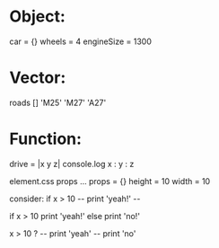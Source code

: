 
Object:
===========

car = {}
  wheels = 4
  engineSize = 1300


Vector:
===========

roads []
  'M25'
  'M27'
  'A27'

Function:
===========

drive = |x y z|
  console.log x : y : z

element.css props ...
      props = {}
        height = 10
        width = 10


consider: if x > 10 -- print 'yeah!' --

if x > 10
  print 'yeah!'
else
  print 'no!'


x > 10 ? -- print 'yeah' -- print 'no'